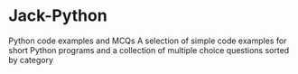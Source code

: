# Jack-Python
Python code examples and MCQs
A selection of simple code examples for short Python programs and a collection of multiple choice questions sorted by category 
